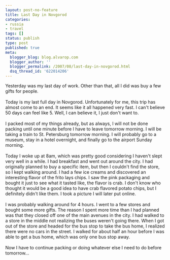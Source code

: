 ```yaml
---
layout: post-no-feature
title: Last Day in Novgorod
categories:
- russia
- travel
tags: []
status: publish
type: post
published: true
meta:
  blogger_blog: blog.alvarop.com
  blogger_author: ''
  blogger_permalink: /2007/08/last-day-in-novgorod.html
  dsq_thread_id: '622014206'
---
```

Yesterday was my last day of work. Other than that, all I did was buy a few gifts for people.<br /><br />Today is my last full day in Novgorod. Unfortunately for me, this trip has almost come to an end. It seems like it all happened very fast. I can't believe 50 days can feel like 5. Well, I can believe it, I just don't want to.<br /><br />I packed most of my things already, but as always, I will not be done packing until one minute before I have to leave tomorrow morning. I will be taking a train to St. Petersburg tomorrow morning. I will probably go to a museum, stay in a hotel overnight, and finally go to the airport Sunday morning.<br /><br />Today I woke up at 8am, which was pretty good considering I haven't slept very well in a while. I had breakfast and went out around the city. I had originally planned to buy a specific item, but then I couldn't find the store, so I kept walking around. I had a few ice creams and discovered an interesting flavor of the frito lays chips. I saw the pink packaging and bought it just to see what it tasted like, the flavor is crab. I don't know who thought it would be a good idea to have crab flavored potato chips, but I definitely didn't like them. I took a picture I will later put online.<br /><br />I was probably walking around for 4 hours. I went to a few stores and bought some more gifts. The reason I spent more time than I had planned was that they closed off one of the main avenues in the city. I had walked to a store in the middle not realizing the buses weren't going there. When I got out of the store and headed for the bus stop to take the bus home, I realized there were no cars in the street. I walked for about half an hour before I was able to get a bus home, which was only one bus stop away.<br /><br />Now I have to continue packing or doing whatever else I need to do before tomorrow...

